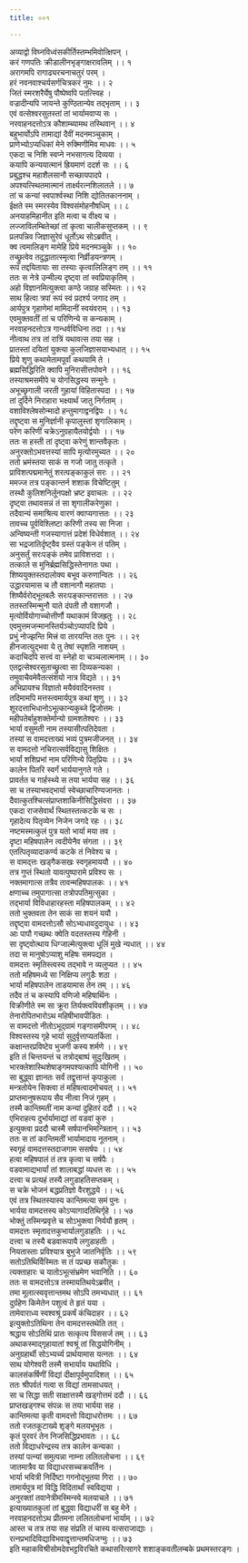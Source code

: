 ```yaml
---
title: ००१

---
```

अव्याद्वो विघ्नविध्वंसकीर्तिस्तम्भमिवोत्क्षिपन् ।  
करं गणपतिः क्रीडालीनभृङ्गाक्षरावलिम् ।। १  
अरागमपि रागाढ्यरचनाचतुरं परम् ।  
हरं नवनवाश्चर्यसर्गचित्रकरं नुमः ।। २  
जितं स्मरशरैर्येषु पौष्पेष्वपि पतत्स्विह ।  
वज्रादीन्यपि जायन्ते कुण्ठितान्येव तद्भृताम् ।। ३  
एवं वत्सेश्वरसुतस्तां तां भार्यामवाप्य सः ।  
नरवाहनदत्तोऽत्र कौशाम्ब्यामथ तस्थिवान् ।। ४  
बहुभार्योऽपि तामाद्यां दैवीं मदनमञ्चुकाम् ।  
प्राणेभ्योऽप्यधिकां मेने रुक्मिणीमिव माधवः ।। ५  
एकदा च निशि स्वप्ने नभसागत्य दिव्यया ।  
कयापि कन्ययात्मानं ह्रियमाणं ददर्श सः ।। ६  
प्रबुद्धश्च महाशैलसानौ सच्छायपादपे ।  
अपश्यत्स्थितमात्मानं तार्क्ष्यरत्नशिलातले ।। ७  
तां च कन्यां स्वपार्श्वस्था निशि द्योतितकाननाम् ।  
ईक्षते स्म स्मरस्येव विश्वसंमोहनौषधिम् ।। ८  
अनयाहमिहानीत इति मत्वा च वीक्ष्य च ।  
लज्जाविलम्बितेच्छां तां कृत्वा चालीकसुप्तकम् ।। ९  
प्रलपन्निव जिज्ञासुरेवं धूर्तोऽथ सोऽब्रवीत् ।  
क्व त्वमालिङ्ग मामेहि प्रिये मदनमञ्चुके ।। १०  
तच्छ्रुत्वेव तदुद्धातात्स्मृत्वा निर्व्रीडयन्त्रणम् ।  
रूपं तद्दयितायाः सा तस्याः कृत्वालिलिङ्ग तम् ।। ११  
ततः स नेत्रे उन्मील्य दृष्ट्वा तां स्वप्रियाकृतिम् ।  
अहो विज्ञानमित्युक्त्वा कण्ठे जग्राह सस्मितः ।। १२  
साथ हित्वा त्रपां रूपं स्वं प्रदर्श्य जगाद तम् ।  
आर्यपुत्र गृहाणेमां मामिदानीं स्वयंवराम् ।। १३  
एवमुक्तवतीं तां च परिणिन्ये स कन्यकाम् ।  
नरवाहनदत्तोऽत्र गान्धर्वविधिना तदा ।। १४  
नीत्वाथ तत्र तां रात्रिं यथावत्स तया सह ।  
प्रातस्तां दयितां युक्त्या कुलजिज्ञासयाभ्यधात् ।। १५  
प्रिये शृणु कथामेतामपूर्वां कथयामि ते ।  
ब्रह्मसिद्धिरिति क्वापि मुनिरासीत्तपोवने ।। १६  
तस्याश्रमसमीपे च योगसिद्धस्य सन्मुनेः ।  
अभूच्छृगाली जरती गुहायां विहितास्पदा ।। १७  
तां दुर्दिने निराहारा भक्ष्यार्थं जातु निर्गताम् ।  
वशाविश्लेषसोन्मादो हन्तुमागाद्वनद्विपः ।। १८  
तद्दृष्ट्वा स मुनिर्ज्ञानी कृपालुस्तां शृगालिकाम् ।  
परेण करिणीं चक्रेऽनुग्रहायैतयोर्द्वयोः ।। १७  
ततः स हस्ती तां दृष्ट्वा करेणुं शान्तवैकृतः ।  
अनुरक्तोऽभवत्तस्यां सापि मृत्योरमुच्यत ।। २०  
ततो भ्रमंस्तया साकं स गजो जातु तत्कृते ।  
प्राविशत्पद्ममानेतुं शरत्पङ्काकुलं सरः ।। २१  
ममज्ज तत्र पङ्कान्तर्न शशाक विचेष्टितुम् ।  
तस्थौ कुलिशनिर्लूनपक्षो भ्रष्ट इवाचलः ।। २२  
दृष्ट्वा तथावसन्नं तं सा शृगालीकरेणुका ।  
तदैवान्यं समाश्रित्य वारणं क्वाप्यगात्ततः ।। २३  
तावच्च पूर्वविश्लिष्टा करिणी तस्य सा निजा ।  
अन्विष्यन्ती गजस्यागात्तं प्रदेशं विधेर्वशात् ।। २४  
सा भद्रजातिर्दृष्ट्वैव ग्रस्तं पङ्केन तं पतिम् ।  
अनुसर्तुं सरःपङ्कं तमेव प्राविशत्तदा ।।  
तत्काले स मुनिर्ब्रह्मसिद्धिस्तेनागतः पथा ।  
शिष्ययुक्तस्तदालोक्य बभूव करुणान्वितः ।। २६  
उद्धारयामास च तौ वशानागौ महातपाः ।  
शिष्यैर्वरोद्भूतबलैः सरःपङ्कान्तरात्ततः ।। २७  
ततस्तस्मिन्मुनौ याते दंपती तौ वशागजौ ।  
मृत्योर्वियोगाच्चोत्तीर्णौ यथाकामं विजह्रतुः ।। २८  
एवमुत्तमजन्मानस्तिर्यञ्चोऽप्यापदि प्रिये ।  
प्रभुं नोज्झन्ति मित्त्रं वा तारयन्ति ततः पुनः ।। २९  
हीनजात्युद्भवा ये तु तेषां स्पृशति नाशयम् ।  
कदाचिदपि सत्त्वं वा स्नेहो वा चञ्चलात्मनाम् ।। ३०  
एतद्वत्सेश्वरसुताच्छ्रुत्वा सा दिव्यकन्यका ।  
तमुवाचैवमेवैतत्संशयो नात्र विद्यते ।। ३१  
अभिप्रायश्च विज्ञातो मयैवंवादिनस्तव ।  
तदिमामपि मत्तस्त्वमार्यपुत्र कथां शृणु ।। ३२  
शूरदत्ताभिधानोऽभूत्कान्यकुब्जे द्विजोत्तमः ।  
महीपतेर्बाहुशक्तेर्मान्यो ग्रामशतेश्वरः ।। ३३  
भार्या वसुमती नाम तस्यासीत्पतिदेवता ।  
तस्यां स वामदत्ताख्यं भव्यं पुत्रमजीजनत् ।। ३४  
स वामदत्तो नचिरात्सर्वविद्यासु शिक्षितः ।  
भार्यां शशिप्रभां नाम परिणिन्ये पितृप्रियः ।। ३५  
कालेन पितरि स्वर्गं भार्ययानुगते गते ।  
प्रावर्तत च गार्हस्थ्ये स तया भार्यया सह ।। ३६  
सा च तस्याभवद्भार्या स्वेच्छाचारिण्यजानतः ।  
दैवात्कुतश्चित्संप्राप्तशाकिनीसिद्धिसंवरा ।। ३७  
एकदा राजसेवार्थं स्थितस्तत्कटके च सः ।  
गृहादेत्य पितृव्येन निजेन जगदे रहः ।। ३८  
नष्टमस्मत्कुलं पुत्र यतो भार्या मया तव ।  
दृष्टा महिषपालेन त्वदीयेनैव संगता ।। ३९  
एतत्पितृव्यादाकर्ण्य कटके तं निवेश्य च ।  
स वामद्त्तः खड्गैकसखः स्वगृहमाययौ ।। ४०  
तत्र गुप्तं स्थितो यावत्पुष्पारामे प्रविश्य सः ।  
नक्तमागात्स तत्रैव तावन्महिषपालकः ।। ४१  
क्षणाच्च तमुपागात्सा तत्रोपपतिमुत्सुका ।  
तद्भार्या विविधाहारहस्ता महिषपालकम् ।। ४२  
ततो भुक्तवता तेन साकं सा शयनं ययौ ।  
तद्दृष्ट्वा वामदत्तोऽसौ सोऽभ्यधावदुदायुधः ।। ४३  
आः पापौ गच्छथः क्वेति वदतस्तस्य गेहिनी ।  
सा दृष्ट्वोत्थाय धिग्जाल्मेत्युक्त्वा धूलिं मुखे न्यधात् ।। ४४  
तदा स मानुषोऽप्याशु महिषः समपद्यत ।  
वामदत्तः स्मृतिस्त्वस्य तद्भावे न व्यलुप्यत ।। ४५  
ततो महिषमध्ये सा निक्षिप्य लगुडैः शठा ।  
भार्या महिषपालेन ताडयामास तेन तम् ।। ४६  
तदैव तं च कस्यापि वणिजो महिषार्थिनः ।  
विक्रीणीते स्म सा क्रूरा तिर्यक्त्वविवशीकृतम् ।। ४७  
तेनारोपितभारोऽथ महिषीभावपीडितः ।  
स वामदत्तो नीतोऽभूद्ग्रामं गङ्गासमीपगम् ।। ४८  
विश्वस्तस्य गृहे भार्या सुदुर्वृत्ताप्यतर्किता ।  
कक्षान्तरप्रविष्टेव भुजगी कस्य शर्मणे ।। ४९  
इति तं चिन्तयन्तं च तत्रोद्बाष्पं सुदुःखितम् ।  
भारक्लेशास्थिशेषाङ्गमपश्यत्कापि योगिनी ।। ५०  
सा बुद्ध्वा ज्ञानतः सर्वं तद्वृत्तान्तं कृपाकुला ।  
मन्त्रतोयेन सिक्त्वा तं महिषत्वादमोचयत् ।। ५१  
प्राप्तमानुषरूपाय सैव नीत्वा निजं गृहम् ।  
तस्मै कान्तिमतीं नाम कन्यां दुहितरं ददौ ।। ५२  
एभिराहत्य दुर्भार्यामाद्यां तां वडवां कुरु ।  
इत्युक्त्वा प्रददौ चास्मै सर्षपानभिमन्त्रितान् ।। ५३  
ततः स तां कान्तिमतीं भार्यामादाय नूतनाम् ।  
स्वगृहं वामदत्तस्तदाजगाम ससर्षपः ।। ५४  
हत्वा महिषपालं तं तत्र कृत्वा च सर्षपैः ।  
वडवामाद्यभार्यां तां शालाबद्धां व्यधत्त सः ।। ५५  
दत्त्वा च प्रत्यहं तस्यै लगुडाहतिसप्तकम् ।  
स चक्रे भोजनं बद्धप्रतिज्ञो वैरशुद्धये ।। ५६  
एवं तत्र स्थितस्यास्य कान्तिमत्या समं पुनः ।  
भार्यया वामदत्तस्य कोऽप्यागादतिथिर्गृहे ।। ५७  
भोक्तुं तस्मिन्प्रवृत्ते च सोऽभुक्त्वा निर्ययौ हृतम् ।  
वामदत्तः स्मृतादत्तकुभार्यालगुडाहतिः ।। ५८  
दत्त्वा च तस्यै बडवारूपायै लगुडाहतीः ।  
नियतास्ताः प्रविश्यात्र बुभुजे जातनिर्वृतिः ।। ५९  
सतोऽतिथिर्विस्मितः स तं पप्रच्छ सकौतुकः ।  
त्यक्ताहारः च यातोऽभूत्संभ्रमेण भवानिति ।। ६०  
ततः स वामदत्तोऽत्र तस्मायतिथयेऽब्रवीत् ।  
तमा मूलात्स्ववृत्तान्तमथ सोऽपि तमभ्यधात् ।। ६१  
दुर्ग्रहेण किमेतेन पशुत्वं ते हृतं यया ।  
तामेवाराध्य स्वश्वश्रूं प्रकर्षं कंचिदाहर ।। ६२  
इत्युक्तोऽतिथिना तेन वामदत्तस्तथेति तत् ।  
श्रद्धाय सोऽतिथिं प्रातः सत्कृत्य विससर्ज तम् ।। ६३  
अथाकस्माद्गृहायातां श्वश्रूं तां सिद्धयोगिनीम् ।  
अनुग्रहार्थी सोऽभ्यर्च्य प्रार्थयामास यत्नतः ।। ६४  
साथ योगेश्वरी तस्मै सभार्याय यथाविधि ।  
कालसंकर्षिणीं विद्यां दीक्षापूर्वमुपादिशत् ।। ६५  
ततः श्रीपर्वतं गत्वा स विद्यां तामसाधयत् ।  
सा च सिद्धा सती साक्षात्तस्मै खड्गोत्तमं ददौ ।। ६६  
प्राप्तखड्गश्च संपन्नः स तया भार्यया सह ।  
कान्तिमत्या कृती वामदत्तो विद्याधरोत्तमः ।। ६७  
ततो रजतकूटाख्ये शृङ्गे मलयभूभृतः ।  
कृतं पुरवरं तेन निजसिद्धिप्रभावतः ।। ६८  
ततो विद्याधरेन्द्रस्य तत्र कालेन कन्यका ।  
तस्यां पत्न्यां समुत्पन्ना नाम्ना ललितलोचना ।। ६९  
जातमात्रैव या विद्याधरसच्चक्रवर्तिनः ।  
भार्या भवित्री निर्दिष्टा गगनोद्भूतया गिरा ।। ७०  
तामार्यपुत्र मां विद्धि विदितार्थां स्वविद्यया ।  
अनुरक्तां तवानेत्रीमस्मिन्स्वे मलयाचले ।। ७१  
इत्याख्यातकुलां तां बुद्ध्वा विद्याधरीं स बहु मेने ।  
नरवाहनदत्तोऽथ प्रीतमना ललितलोचनां भार्याम् ।। ७२  
आस्त च तत्र तया सह संप्रति तं चास्य वत्सराजाद्याः ।  
रत्नप्रभादिविद्याविभवाद्वृत्तान्तमधिजग्मुः ।। ७३  
इति महाकविश्रीसोमदेवभट्टविरचिते कथासरित्सागरे शशाङ्कवतीलम्बके प्रथमस्तरङ्गः ।